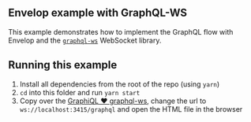 ## Envelop example with GraphQL-WS

This example demonstrates how to implement the GraphQL flow with Envelop and the [`graphql-ws`](https://github.com/enisdenjo/graphql-ws) WebSocket library.

## Running this example

1. Install all dependencies from the root of the repo (using `yarn`)
1. `cd` into this folder and run `yarn start`
1. Copy over the [GraphiQL ❤️ graphql-ws](https://gist.github.com/enisdenjo/a68312878fdc4df299cb0433c60c1dea), change the url to `ws://localhost:3415/graphql` and open the HTML file in the browser
